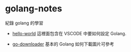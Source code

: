# golang-notes

紀錄 golang 的學習

- [hello-world](hello-world) 這裡面包含在 VSCODE 中要如何設定 Golang.

- [go-downloader](go-downloader) 基本的 Golang 如何下載圖片可參考
